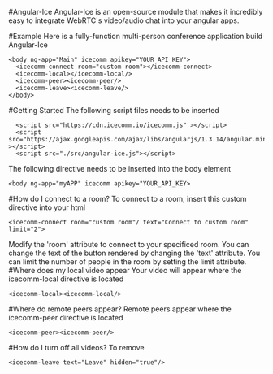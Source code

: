 #Angular-Ice
Angular-Ice is an open-source module that makes it incredibly easy to integrate WebRTC's video/audio chat into your angular apps.

#Example
Here is a fully-function multi-person conference application build Angular-Ice
````
<body ng-app="Main" icecomm apikey="YOUR_API_KEY">
  <icecomm-connect room="custom room"></icecomm-connect>
  <icecomm-local></icecomm-local/>
  <icecomm-peer><icecomm-peer/>
  <icecomm-leave><icecomm-leave/>
</body>
````
#Getting Started
The following script files needs to be inserted
````
  <script src="https://cdn.icecomm.io/icecomm.js" ></script>
  <script src="https://ajax.googleapis.com/ajax/libs/angularjs/1.3.14/angular.min.js" ></script>
  <script src="./src/angular-ice.js"></script>
````
The following directive needs to be inserted into the body element
````
<body ng-app="myAPP" icecomm apikey="YOUR_API_KEY>
````
#How do I connect to a room?
To connect to a room, insert this custom directive into your html
````
<icecomm-connect room="custom room"/ text="Connect to custom room" limit="2">
````
Modify the 'room' attribute to connect to your specificed room. You can change the text of the button rendered by changing the 'text' attribute. You can limit the number of people in the room by setting the limit attribute.
#Where does my local video appear
Your video will appear where the icecomm-local directive is located
````
<icecomm-local><icecomm-local/>
````
#Where do remote peers appear?
Remote peers appear where the icecomm-peer directive is located
````
<icecomm-peer><icecomm-peer/>
````
#How do I turn off all videos?
To remove
````
<icecomm-leave text="Leave" hidden="true"/>
````

